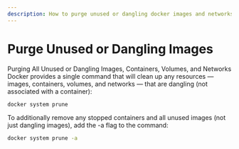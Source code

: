 ```yaml
---
description: How to purge unused or dangling docker images and networks
---
```


# Purge Unused or Dangling Images

Purging All Unused or Dangling Images, Containers, Volumes, and Networks
Docker provides a single command that will clean up any resources — images, containers, volumes, and networks — that are dangling (not associated with a container):

```bash
docker system prune
```

To additionally remove any stopped containers and all unused images (not just dangling images), add the -a flag to the command:

```bash
docker system prune -a
```
